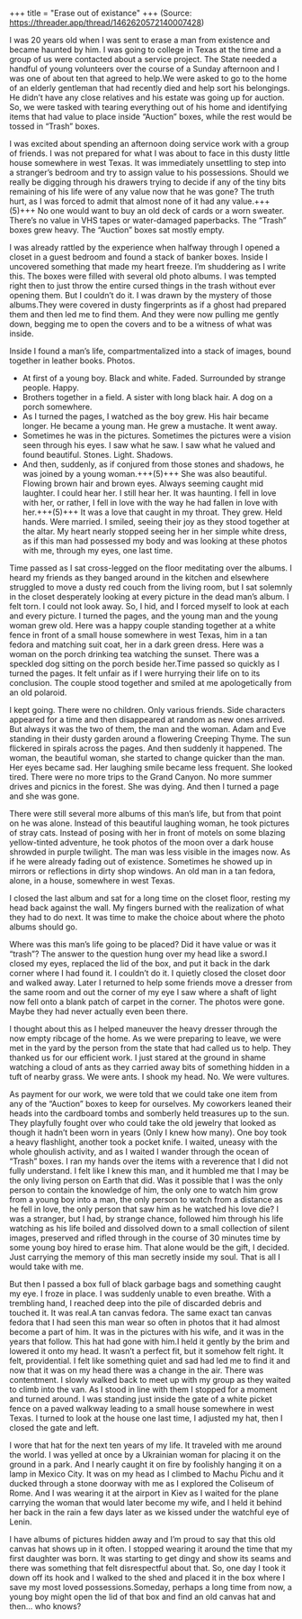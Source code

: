 +++
title = "Erase out of existance"
+++
(Source: https://threader.app/thread/1462620572140007428)

I was 20 years old when I was sent to erase a man from existence and became haunted by him. I was going to college in Texas at the time and a group of us were contacted about a service project. The State needed a handful of young volunteers over the course of a Sunday afternoon and I was one of about ten that agreed to help.We were asked to go to the home of an elderly gentleman that had recently died and help sort his belongings. He didn’t have any close relatives and his estate was going up for auction. So, we were tasked with tearing everything out of his home and identifying items that had value to place inside “Auction” boxes, while the rest would be tossed in “Trash” boxes. 

I was excited about spending an afternoon doing service work with a group of friends. I was not prepared for what I was about to face in this dusty little house somewhere in west Texas. It was immediately unsettling to step into a stranger’s bedroom and try to assign value to his possessions. Should we really be digging through his drawers trying to decide if any of the tiny bits remaining of his life were of any value now that he was gone? The truth hurt, as I was forced to admit that almost none of it had any value.+++(5)+++ No one would want to buy an old deck of cards or a worn sweater. There’s no value in VHS tapes or water-damaged paperbacks. The “Trash” boxes grew heavy. The “Auction” boxes sat mostly empty. 

I was already rattled by the experience when halfway through I opened a closet in a guest bedroom and found a stack of banker boxes. Inside I uncovered something that made my heart freeze. I’m shuddering as I write this. The boxes were filled with several old photo albums. I was tempted right then to just throw the entire cursed things in the trash without ever opening them. But I couldn’t do it. I was drawn by the mystery of those albums.They were covered in dusty fingerprints as if a ghost had prepared them and then led me to find them. And they were now pulling me gently down, begging me to open the covers and to be a witness of what was inside. 

Inside I found a man’s life, compartmentalized into a stack of images, bound together in leather books. Photos. 

- At first of a young boy. Black and white. Faded. Surrounded by strange people. Happy. 
- Brothers together in a field. A sister with long black hair. A dog on a porch somewhere. 
- As I turned the pages, I watched as the boy grew. His hair became longer. He became a young man. He grew a mustache. It went away. 
- Sometimes he was in the pictures. Sometimes the pictures were a vision seen through his eyes. I saw what he saw. I saw what he valued and found beautiful. Stones. Light. Shadows. 
- And then, suddenly, as if conjured from those stones and shadows, he was joined by a young woman.+++(5)+++ She was also beautiful. Flowing brown hair and brown eyes. Always seeming caught mid laughter. I could hear her. I still hear her. It was haunting. I fell in love with her, or rather, I fell in love with the way he had fallen in love with her.+++(5)+++ It was a love that caught in my throat. They grew. Held hands. Were married. I smiled, seeing their joy as they stood together at the altar. My heart nearly stopped seeing her in her simple white dress, as if this man had possessed my body and was looking at these photos with me, through my eyes, one last time. 

Time passed as I sat cross-legged on the floor meditating over the albums. I heard my friends as they banged around in the kitchen and elsewhere struggled to move a dusty red couch from the living room, but I sat solemnly in the closet desperately looking at every picture in the dead man’s album. I felt torn. I could not look away. So, I hid, and I forced myself to look at each and every picture. I turned the pages, and the young man and the young woman grew old. Here was a happy couple standing together at a white fence in front of a small house somewhere in west Texas, him in a tan fedora and matching suit coat, her in a dark green dress. Here was a woman on the porch drinking tea watching the sunset. There was a speckled dog sitting on the porch beside her.Time passed so quickly as I turned the pages. It felt unfair as if I were hurrying their life on to its conclusion. The couple stood together and smiled at me apologetically from an old polaroid. 

I kept going. There were no children. Only various friends. Side characters appeared for a time and then disappeared at random as new ones arrived. But always it was the two of them, the man and the woman. Adam and Eve standing in their dusty garden around a flowering Creeping Thyme. The sun flickered in spirals across the pages. And then suddenly it happened. The woman, the beautiful woman, she started to change quicker than the man. Her eyes became sad. Her laughing smile became less frequent. She looked tired. There were no more trips to the Grand Canyon. No more summer drives and picnics in the forest. She was dying. And then I turned a page and she was gone. 

There were still several more albums of this man’s life, but from that point on he was alone. Instead of this beautiful laughing woman, he took pictures of stray cats. Instead of posing with her in front of motels on some blazing yellow-tinted adventure, he took photos of the moon over a dark house shrowded in purple twilight. The man was less visible in the images now. As if he were already fading out of existence. Sometimes he showed up in mirrors or reflections in dirty shop windows. An old man in a tan fedora, alone, in a house, somewhere in west Texas. 

I closed the last album and sat for a long time on the closet floor, resting my head back against the wall. My fingers burned with the realization of what they had to do next. It was time to make the choice about where the photo albums should go. 

Where was this man’s life going to be placed? Did it have value or was it “trash”? The answer to the question hung over my head like a sword.I closed my eyes, replaced the lid of the box, and put it back in the dark corner where I had found it. I couldn’t do it. I quietly closed the closet door and walked away. Later I returned to help some friends move a dresser from the same room and out the corner of my eye I saw where a shaft of light now fell onto a blank patch of carpet in the corner. The photos were gone. Maybe they had never actually even been there. 

I thought about this as I helped maneuver the heavy dresser through the now empty ribcage of the home. As we were preparing to leave, we were met in the yard by the person from the state that had called us to help. They thanked us for our efficient work. I just stared at the ground in shame watching a cloud of ants as they carried away bits of something hidden in a tuft of nearby grass. We were ants. I shook my head. No. We were vultures.

As payment for our work, we were told that we could take one item from any of the “Auction” boxes to keep for ourselves. My coworkers leaned their heads into the cardboard tombs and somberly held treasures up to the sun. They playfully fought over who could take the old jewelry that looked as though it hadn’t been worn in years (Only I knew how many). One boy took a heavy flashlight, another took a pocket knife. I waited, uneasy with the whole ghoulish activity, and as I waited I wander through the ocean of “Trash” boxes. I ran my hands over the items with a reverence that I did not fully understand. I felt like I knew this man, and it humbled me that I may be the only living person on Earth that did. Was it possible that I was the only person to contain the knowledge of him, the only one to watch him grow from a young boy into a man, the only person to watch from a distance as he fell in love, the only person that saw him as he watched his love die? I was a stranger, but I had, by strange chance, followed him through his life watching as his life boiled and dissolved down to a small collection of silent images, preserved and rifled through in the course of 30 minutes time by some young boy hired to erase him. That alone would be the gift, I decided. Just carrying the memory of this man secretly inside my soul. That is all I would take with me.

But then I passed a box full of black garbage bags and something caught my eye. I froze in place. I was suddenly unable to even breathe. With a trembling hand, I reached deep into the pile of discarded debris and touched it. It was real.A tan canvas fedora. The same exact tan canvas fedora that I had seen this man wear so often in photos that it had almost become a part of him. It was in the pictures with his wife, and it was in the years that follow. This hat had gone with him.I held it gently by the brim and lowered it onto my head. It wasn’t a perfect fit, but it somehow felt right. It felt, providential. I felt like something quiet and sad had led me to find it and now that it was on my head there was a change in the air. There was contentment. I slowly walked back to meet up with my group as they waited to climb into the van. As I stood in line with them I stopped for a moment and turned around. I was standing just inside the gate of a white picket fence on a paved walkway leading to a small house somewhere in west Texas. I turned to look at the house one last time, I adjusted my hat, then I closed the gate and left. 

I wore that hat for the next ten years of my life. It traveled with me around the world. I was yelled at once by a Ukrainian woman for placing it on the ground in a park. And I nearly caught it on fire by foolishly hanging it on a lamp in Mexico City. It was on my head as I climbed to Machu Pichu and it ducked through a stone doorway with me as I explored the Coliseum of Rome. And I was wearing it at the airport in Kiev as I waited for the plane carrying the woman that would later become my wife, and I held it behind her back in the rain a few days later as we kissed under the watchful eye of Lenin. 

I have albums of pictures hidden away and I’m proud to say that this old canvas hat shows up in it often. I stopped wearing it around the time that my first daughter was born. It was starting to get dingy and show its seams and there was something that felt disrespectful about that. So, one day I took it down off its hook and I walked to the shed and placed it in the box where I save my most loved possessions.Someday, perhaps a long time from now, a young boy might open the lid of that box and find an old canvas hat and then… who knows?
